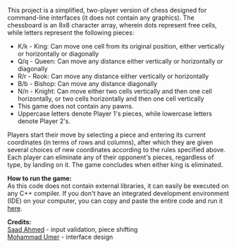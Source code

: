 This project is a simplified, two-player version of chess designed for command-line interfaces (it does not contain any graphics). The chessboard is an 8x8 character array, wherein dots represent free cells, while letters represent the following pieces:
- K/k - King: Can move one cell from its original position, either vertically or horizontally or diagonally
- Q/q - Queen: Can move any distance either vertically or horizontally or diagonally
- R/r - Rook: Can move any distance either vertically or horizontally
- B/b - Bishop: Can move any distance diagonally
- N/n - Knight: Can move either two cells vertically and then one cell horizontally, or two cells horizontally and then one cell vertically
- This game does not contain any pawns.
- Uppercase letters denote Player 1's pieces, while lowercase letters denote Player 2's.

Players start their move by selecting a piece and entering its current coordinates (in terms of rows and columns), after which they are given several choices of new coordinates according to the rules specified above. Each player can eliminate any of their opponent's pieces, regardless of type, by landing on it. The game concludes when either king is eliminated.

**How to run the game:**\
As this code does not contain external libraries, it can easily be executed on any C++ compiler. If you don't have an integrated development environment (IDE) on your computer, you can  copy and paste the entire code and run it [here](https://www.programiz.com/cpp-programming/online-compiler/).

**Credits:**\
[Saad Ahmed](https://linkedin.com/in/parhlesaadu) - input validation, piece shifting\
[Mohammad Umer](https://linkedin.com/in/mohammad-umer-1506bb250) - interface design
